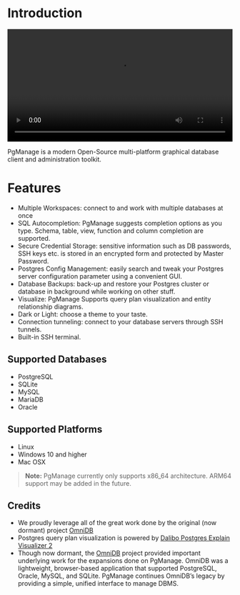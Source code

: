 # Introduction

<video src="https://github.com/commandprompt/pgmanage-docs/raw/refs/heads/master/src/en/images/showcase.webm" width="100%" autoplay></video>

PgManage is a modern Open-Source multi-platform graphical database client and administration toolkit.

# Features
* Multiple Workspaces: connect to and work with multiple databases at once
* SQL Autocompletion: PgManage suggests completion options as you type. Schema, table, view, function and column completion are supported.
* Secure Credential Storage: sensitive information such as DB passwords, SSH keys etc. is stored in an encrypted form and protected by Master Password.
* Postgres Config Management: easily search and tweak your Postgres server configuration parameter using a convenient GUI.
* Database Backups: back-up and restore your Postgres cluster or database in background while working on other stuff.
* Visualize: PgManage Supports query plan visualization and entity relationship diagrams.
* Dark or Light: choose a theme to your taste.
* Connection tunneling: connect to your database servers through SSH tunnels.
* Built-in SSH terminal.

## Supported Databases

- PostgreSQL
- SQLite
- MySQL
- MariaDB
- Oracle

## Supported Platforms

 - Linux
 - Windows 10 and higher
 - Mac OSX

> **Note:** PgManage currently only supports x86_64 architecture. ARM64 support may be added in the future.

## Credits

- We proudly leverage all of the great work done by the original (now dormant) project [OmniDB](https://github.com/OmniDB/OmniDB)
- Postgres query plan visualization is powered by [Dalibo Postgres Explain Visualizer 2](https://github.com/dalibo/pev2)
- Though now dormant, the [OmniDB](https://github.com/OmniDB/OmniDB) project provided important underlying work for the expansions done on PgManage. OmniDB was a lightweight, browser-based application that supported PostgreSQL, Oracle, MySQL, and SQLite. PgManage continues OmniDB’s legacy by providing a simple, unified interface to manage DBMS.
